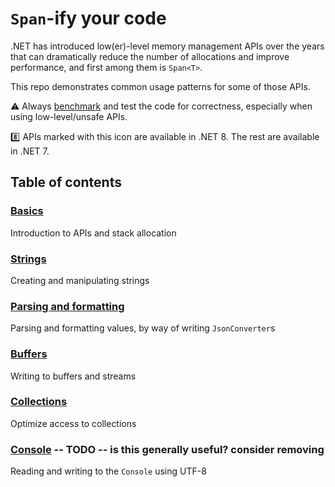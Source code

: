 # `Span`-ify your code

.NET has introduced low(er)-level memory management APIs over the years that can dramatically reduce the number of allocations and improve performance, and first among them is `Span<T>`.

This repo demonstrates common usage patterns for some of those APIs.

:warning: Always [benchmark](https://github.com/dotnet/BenchmarkDotNet) and test the code for correctness, especially when using low-level/unsafe APIs.

:eight: APIs marked with this icon are available in .NET 8. The rest are available in .NET 7.

## Table of contents

### [Basics](docs/basics.md)
Introduction to APIs and stack allocation
### [Strings](docs/strings.md)
Creating and manipulating strings
### [Parsing and formatting](docs/parsing-formatting.md)
Parsing and formatting values, by way of writing `JsonConverter`s
### [Buffers](docs/buffers.md)
Writing to buffers and streams
### [Collections](docs/collections.md)
Optimize access to collections
### [Console](docs/console.md) **-- TODO -- is this generally useful? consider removing**
Reading and writing to the `Console` using UTF-8
